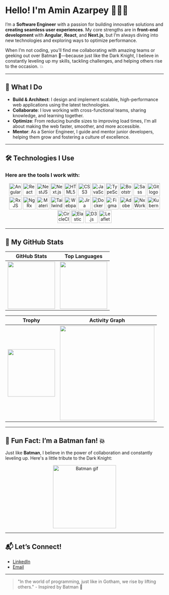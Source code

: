 # Hello! I'm Amin Azarpey 👨‍💻💡

I’m a **Software Engineer** with a passion for building innovative solutions and **creating seamless user experiences**. My core strengths are in **front-end development** with **Angular**, **React**, and **Next.js**, but I’m always diving into new technologies and exploring ways to optimize performance.

When I’m not coding, you’ll find me collaborating with amazing teams or geeking out over Batman 🦇—because just like the Dark Knight, I believe in constantly leveling up my skills, tackling challenges, and helping others rise to the occasion. 💥

---

## 🚀 What I Do

- **Build & Architect**: I design and implement scalable, high-performance web applications using the latest technologies.
- **Collaborate**: I love working with cross-functional teams, sharing knowledge, and learning together.
- **Optimize**: From reducing bundle sizes to improving load times, I'm all about making the web faster, smoother, and more accessible.
- **Mentor**: As a Senior Engineer, I guide and mentor junior developers, helping them grow and fostering a culture of excellence.

---

## 🛠️ Technologies I Use

### Here are the tools I work with:

<div align="center">
  <img src="https://cdn.jsdelivr.net/gh/devicons/devicon/icons/angularjs/angularjs-original.svg" height="40" alt="Angular logo" />
  <img src="https://cdn.jsdelivr.net/gh/devicons/devicon/icons/react/react-original.svg" height="40" alt="React logo" />
  <img src="https://d2eip9sf3oo6c2.cloudfront.net/tags/images/000/001/312/full/nestjslogo.png" height="40" alt="NestJS logo" />
  <img src="https://cdn.jsdelivr.net/gh/devicons/devicon/icons/nextjs/nextjs-original.svg" height="40" alt="Next.js logo" />
  <img src="https://cdn.jsdelivr.net/gh/devicons/devicon/icons/html5/html5-original.svg" height="40" alt="HTML5 logo" />
  <img src="https://cdn.jsdelivr.net/gh/devicons/devicon/icons/css3/css3-original.svg" height="40" alt="CSS3 logo" />
  <img src="https://cdn.jsdelivr.net/gh/devicons/devicon/icons/javascript/javascript-original.svg" height="40" alt="JavaScript logo" />
  <img src="https://cdn.jsdelivr.net/gh/devicons/devicon/icons/typescript/typescript-original.svg" height="40" alt="TypeScript logo" />
  <img src="https://cdn.jsdelivr.net/gh/devicons/devicon/icons/bootstrap/bootstrap-original.svg" height="40" alt="Bootstrap logo" />
  <img src="https://cdn.jsdelivr.net/gh/devicons/devicon/icons/sass/sass-original.svg" height="40" alt="Sass logo" />
  <img src="https://cdn.jsdelivr.net/gh/devicons/devicon/icons/git/git-original.svg" height="40" alt="Git logo" />
  <img src="https://cdn.jsdelivr.net/gh/devicons/devicon/icons/rxjs/rxjs-original.svg" height="40" alt="RxJS logo" />
  <img src="https://cdn.jsdelivr.net/gh/devicons/devicon/icons/ngrx/ngrx-original.svg" height="40" alt="NgRx logo" />
  <img src="https://cdn.jsdelivr.net/gh/devicons/devicon/icons/materialui/materialui-original.svg" height="40" alt="Material UI logo" />
  <img src="https://cdn.jsdelivr.net/gh/devicons/devicon/icons/tailwindcss/tailwindcss-original.svg" height="40" alt="Tailwind CSS logo" />
  <img src="https://cdn.jsdelivr.net/gh/devicons/devicon/icons/webpack/webpack-original.svg" height="40" alt="Webpack logo" />
  <img src="https://cdn.jsdelivr.net/gh/devicons/devicon/icons/jira/jira-original.svg" height="40" alt="Jira logo" />
  <img src="https://cdn.jsdelivr.net/gh/devicons/devicon/icons/docker/docker-original.svg" height="40" alt="Docker logo" />
  <img src="https://cdn.jsdelivr.net/gh/devicons/devicon/icons/figma/figma-original.svg" height="40" alt="Figma logo" />
  <img src="https://cdn.jsdelivr.net/gh/devicons/devicon/icons/adobexd/adobexd-plain.svg" height="40" alt="Adobe XD logo" />
  <img src="https://cdn.jsdelivr.net/gh/devicons/devicon/icons/nx/nx-original.svg" height="40" alt="Nx Workspace logo" />
  <img src="https://cdn.jsdelivr.net/gh/devicons/devicon/icons/kubernetes/kubernetes-plain.svg" height="40" alt="Kubernetes logo" />
  <img src="https://cdn.jsdelivr.net/gh/devicons/devicon/icons/circleci/circleci-original.svg" height="40" alt="CircleCI logo" />
  <img src="https://cdn.jsdelivr.net/gh/devicons/devicon/icons/elastic/elastic-original.svg" height="40" alt="Elastic logo" />
  <img src="https://cdn.jsdelivr.net/gh/devicons/devicon/icons/d3js/d3js-original.svg" height="40" alt="D3.js logo" />
  <img src="https://cdn.jsdelivr.net/gh/devicons/devicon/icons/leaflet/leaflet-original.svg" height="40" alt="Leaflet logo" />
</div>

---

## 🚀 My GitHub Stats

| GitHub Stats | Top Languages |
|--------------|---------------|
| <img src="https://github-readme-stats.vercel.app/api?username=AminAzarpey&show_icons=true&theme=radical&hide_border=true" height="150"/> | <img src="https://github-readme-stats.vercel.app/api/top-langs?username=AminAzarpey&layout=compact&theme=radical&hide_border=true" height="150"/> |

| Trophy | Activity Graph |
|--------|----------------|
| <img src="https://github-profile-trophy.vercel.app/?username=AminAzarpey&theme=radical&column=4&margin-w=15&margin-h=15&no-bg=false&no-frame=false" height="150"/> | <img src="https://github-readme-activity-graph.vercel.app/graph?username=AminAzarpey&theme=react-dark" height="300"/> |


---

## 🦇 Fun Fact: I’m a Batman fan! 💥

Just like **Batman**, I believe in the power of collaboration and constantly leveling up. Here's a little tribute to the Dark Knight: 

<div align="center">
  <img src="https://i.giphy.com/media/v1.Y2lkPTc5MGI3NjExazUzaGlmYnNhbGNycXpoZTlzNjZkbWFrbzBnaThnOGhodmZkNjQ0eSZlcD12MV9pbnRlcm5hbF9naWZfYnlfaWQmY3Q9Zw/C7RCCFdaixA3u/giphy.gif" alt="Batman gif" height="200"/>
</div>

---

## 📬 Let’s Connect!

- [LinkedIn](https://www.linkedin.com/in/amin-azarpey-60a067217/)
- [Email](mailto:aminazarpey@gmail.com)

---

> "In the world of programming, just like in Gotham, we rise by lifting others." - Inspired by Batman 🦇

